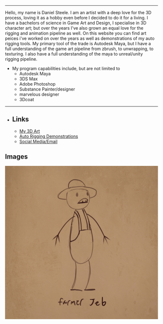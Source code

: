 ----

Hello, my name is Daniel Steele. I am an artist with a deep love for the 3D process, loving it as a hobby even before I decided to do it for a living. I have a bachelors of science in Game Art and Design, I specialise in 3D character art; but over the years I've also grown an equal love for the rigging and animation pipeline as well. On this website you can find art peices i've worked on over the years as well as demonstrations of my auto rigging tools. My primary tool of the trade is Autodesk Maya, but I have a full understanding of the game art pipeline from zbrush, to unwrapping, to texturing. I also have a full understanding of the maya to unreal/unity rigging pipeline.

+ My program capabilities include, but are not limited to
  + Autodesk Maya
  + 3DS Max
  + Adobe Photoshop
  + Substance Painter/designer
  + marvelous designer
  + 3Dcoat

----


+ ## Links
  + [My 3D Art]()
  + [Auto Rigging Demonstrations]()
  + [Social Media/Email]()

## Images

![farmerJeb](farmerJeb.png)

 
